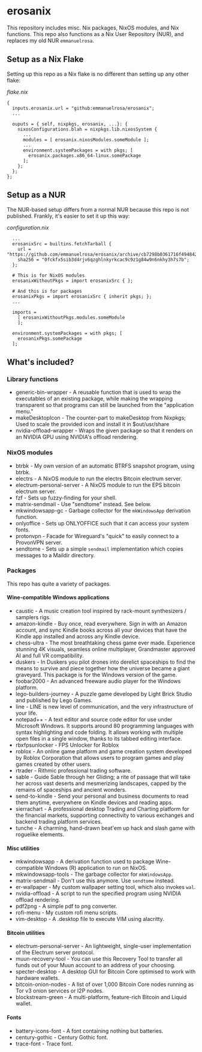 # erosanix
This repository includes misc. Nix packages, NixOS modules, and Nix functions. This repo also functions as a Nix User Repository (NUR), and replaces my old NUR `emmanuelrosa`.

## Setup as a Nix Flake

Setting up this repo as a Nix flake is no different than setting up any other flake:

*flake.nix*
```
{
  inputs.erosanix.url = "github:emmanuelrosa/erosanix";
  ...

  ouputs = { self, nixpkgs, erosanix, ...}: {
    nixosConfigurations.blah = nixpkgs.lib.nixosSystem {
      ...
      modules = [ erosanix.nixosModules.someModule ];
      ... 
      environment.systemPackages = with pkgs; [
        erosanix.packages.x86_64-linux.somePackage
      ];
    };
  };
};
```

## Setup as a NUR

The NUR-based setup differs from a normal NUR because this repo is not published. Frankly, it's easier to set it up this way:

*configuration.nix*
```
  ...
  erosanixSrc = builtins.fetchTarball {
    url = "https://github.com/emmanuelrosa/erosanix/archive/cb7298b0361716f4948424d9909312e9529b8b39.tar.gz";
    sha256 = "0fckfx5sib3d4rjv6qzghlnkyrkcac9c9z1g84w9n6nkhy3h7s7b";
  };
  
  # This is for NixOS modules
  erosanixWithoutPkgs = import erosanixSrc { };
  
  # And this is for packages
  erosanixPkgs = import erosanixSrc { inherit pkgs; };
  ...
  
  imports =
    [ erosanixWithoutPkgs.modules.someModule 
    ];
  
  environment.systemPackages = with pkgs; [
    erosanixPkgs.somePackage
  ];
```

## What's included?

### Library functions

- generic-bin-wrapper - A reusable function that is used to wrap the executables of an existing package, while making the wrapping transparent so that programs can still be launched from the "application menu."
- makeDesktopIcon - The counter-part to makeDesktop from Nixpkgs; Used to scale the provided icon and install it in $out/usr/share
- nvidia-offload-wrapper - Wraps the given package so that it renders on an NVIDIA GPU using NVIDIA's offload rendering.

### NixOS modules

- btrbk - My own version of an automatic BTRFS snapshot program, using btrbk.
- electrs - A NixOS module to run the electrs Bitcoin electrum server.
- electrum-personal-server - A NixOS module to run the EPS bitcoin electrum server.
- fzf - Sets up fuzzy-finding for your shell.
- matrix-sendmail - Use "sendtome" instead. See below.
- mkwindowsapp-gc - Garbage collector for the `mkWindowsApp` derivation function.
- onlyoffice - Sets up ONLYOFFICE such that it can access your system fonts. 
- protonvpn - Facade for Wireguard's "quick" to easily connect to a ProvonVPN server.
- sendtome - Sets up a simple `sendmail` implementation which copies messages to a Maildir directory.

### Packages

This repo has quite a variety of packages.

#### Wine-compatible Windows applications 

- caustic - A music creation tool inspired by rack-mount synthesizers / samplers rigs.
- amazon-kindle - Buy once, read everywhere. Sign in with an Amazon account, and sync Kindle books across all your devices that have the Kindle app installed and across any Kindle device.
- chess-ultra - The most breathtaking chess game ever made. Experience stunning 4K visuals, seamless online multiplayer, Grandmaster approved AI and full VR compatibility.
- duskers - In Duskers you pilot drones into derelict spaceships to find the means to survive and piece together how the universe became a giant graveyard. This package is for the Windows version of the game.
- foobar2000 - An advanced freeware audio player for the Windows platform.
- lego-builders-journey - A puzzle game developed by Light Brick Studio and published by Lego Games.
- line - LINE is new level of communication, and the very infrastructure of your life.
- notepad++ - A text editor and source code editor for use under Microsoft Windows. It supports around 80 programming languages with syntax highlighting and code folding. It allows working with multiple open files in a single window, thanks to its tabbed editing interface.
- rbxfpsunlocker - FPS Unlocker for Roblox
- roblox - An online game platform and game creation system developed by Roblox Corporation that allows users to program games and play games created by other users.
- rtrader - Rithmic professional trading software.
- sable - Guide Sable through her Gliding; a rite of passage that will take her across vast deserts and mesmerizing landscapes, capped by the remains of spaceships and ancient wonders.
- send-to-kindle - Send your personal and business documents to read them anytime, everywhere on Kindle devices and reading apps.
- sierrachart - A professional desktop Trading and Charting platform for the financial markets, supporting connectivity to various exchanges and backend trading platform services.
- tunche - A charming, hand-drawn beat'em up hack and slash game with roguelike elements.

#### Misc utilities
  
- mkwindowsapp - A derivation function used to package Wine-compatible Windows (R) application to run on NixOS.
- mkwindowsapp-tools - The garbage collector for `mkWindowsApp`.
- matrix-sendmail - Don't use this anymore. Use `sendtome` instead.
- er-wallpaper - My custom wallpaper setting tool, which also invokes `wal`.
- nvidia-offload - A script to run the specified program using NVIDIA offload rendering.
- pdf2png - A simple pdf to png converter.
- rofi-menu - My custom rofi menu scripts.
- vim-desktop - A .desktop file to execute VIM using alacritty.

#### Bitcoin utilities
  
- electrum-personal-server - An lightweight, single-user implementation of the Electrum server protocol.
- muun-recovery-tool - You can use this Recovery Tool to transfer all funds out of your Muun account to an address of your choosing.
- specter-desktop - A desktop GUI for Bitcoin Core optimised to work with hardware wallets.
- bitcoin-onion-nodes - A list of over 1,000 Bitcoin Core nodes running as Tor v3 onion services or I2P nodes.
- blockstream-green - A multi-platform, feature-rich Bitcoin and Liquid wallet.

#### Fonts

- battery-icons-font - A font containing nothing but batteries.
- century-gothic - Century Gothic font.
- trace-font - Trace font.
